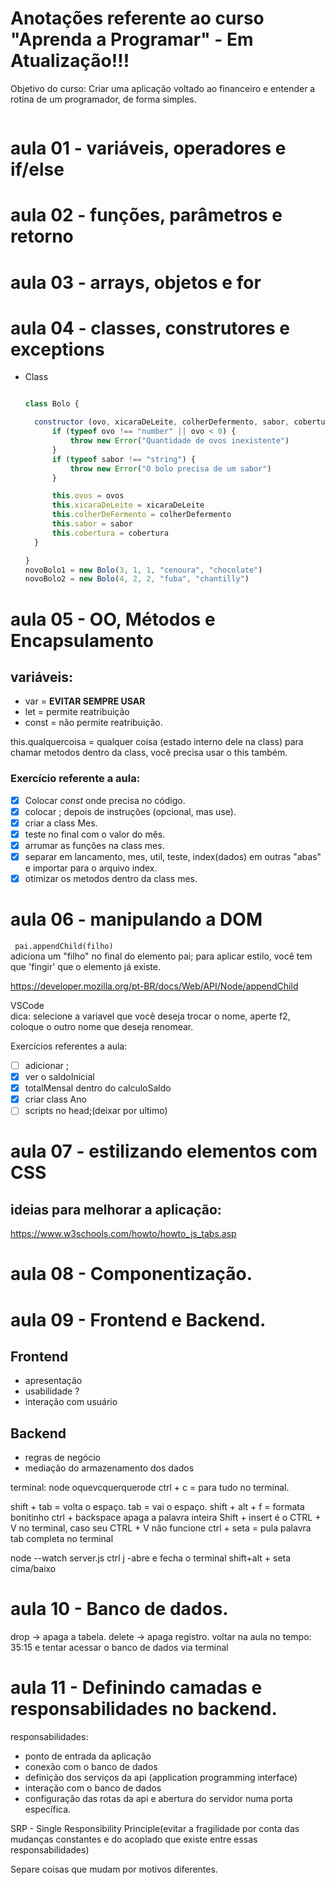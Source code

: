 # Anotações referente ao curso "Aprenda a Programar" - **Em Atualização!!!**
Objetivo do curso: Criar uma aplicação voltado ao financeiro e entender a rotina de um programador, de forma simples.  
```
```
# aula 01 - variáveis, operadores e if/else
# aula 02 - funções, parâmetros e retorno
# aula 03 - arrays, objetos e for
# aula 04 - classes, construtores e exceptions

* Class
  ```javascript
  
  class Bolo {

    constructor (ovo, xicaraDeLeite, colherDefermento, sabor, cobertura ) {
        if (typeof ovo !== "number" || ovo < 0) {
            throw new Error("Quantidade de ovos inexistente")
        }
        if (typeof sabor !== "string") {
            throw new Error("O bolo precisa de um sabor")
        }

        this.ovos = ovos
        this.xicaraDeLeite = xicaraDeLeite
        this.colherDeFermento = colherDefermento
        this.sabor = sabor
        this.cobertura = cobertura
    }

  }
  novoBolo1 = new Bolo(3, 1, 1, "cenoura", "chocolate")
  novoBolo2 = new Bolo(4, 2, 2, "fuba", "chantilly")

  ```
# aula 05 - OO, Métodos e Encapsulamento 

  ## variáveis:
  * var = **EVITAR SEMPRE USAR**
  * let = permite reatribuição
  * const = não permite reatribuição.
  
  this.qualquercoisa = qualquer coisa (estado interno dele na class)
  para chamar metodos dentro da class, você precisa usar o this também.
  
  ### Exercício referente a aula:
  - [x] Colocar *const* onde precisa no código.
  - [x] colocar ; depois de instruções (opcional, mas use).
  - [x] criar a class Mes.
  - [x] teste no final com o valor do mês.
  - [x] arrumar as funções na class mes.
  - [x] separar em lancamento, mes, util, teste, index(dados) em outras "abas" e importar para o arquivo index.
  - [x] otimizar os metodos dentro da class mes.
  
  # aula 06 - manipulando a DOM

` pai.appendChild(filho)`  
adiciona um "filho" no final do elemento pai;
para aplicar estilo, você tem que 'fingir' que o elemento já existe.

https://developer.mozilla.org/pt-BR/docs/Web/API/Node/appendChild


VSCode  
dica: selecione a variavel que você deseja trocar o nome, aperte f2, coloque o outro nome que deseja renomear.

Exercícios referentes a aula:
- [ ] adicionar ;
- [x] ver o saldoInicial
- [x] totalMensal dentro do calculoSaldo
- [x] criar class Ano
- [ ] scripts no head;(deixar por ultimo)

# aula 07 - estilizando elementos com CSS

## ideias para melhorar a aplicação:
https://www.w3schools.com/howto/howto_js_tabs.asp

# aula 08 - Componentização.

# aula 09 - Frontend e Backend.

## Frontend
* apresentação
* usabilidade ?
* interação com usuário


## Backend
* regras de negócio
* mediação do armazenamento dos dados

terminal:
node oquevcquerquerode
ctrl + c = para tudo no terminal.

shift + tab = volta o espaço.
tab = vai o espaço.
shift + alt + f = formata bonitinho
ctrl + backspace apaga a palavra inteira
Shift + insert é o CTRL + V no terminal, caso seu CTRL + V não funcione
ctrl + seta = pula palavra
tab completa no terminal

node --watch server.js
ctrl j -abre e fecha o terminal
shift+alt + seta cima/baixo

# aula 10 - Banco de dados.

drop -> apaga a tabela.
delete -> apaga registro.
voltar na aula no tempo: 35:15 e tentar acessar o banco de dados via terminal

# aula 11 - Definindo camadas e responsabilidades no backend.

responsabilidades:
* ponto de entrada da aplicação
* conexão com o banco de dados
* definição dos serviços da api (application programming interface)
* interação com o banco de dados
* configuração das rotas da api e abertura do servidor numa porta específica.


SRP - Single Responsibility Principle(evitar a fragilidade por conta das mudanças constantes e do acoplado que existe entre essas responsabilidades) 

Separe coisas que mudam por motivos diferentes.